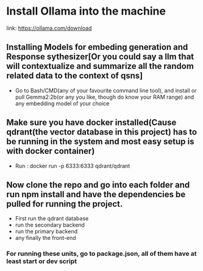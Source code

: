 # Install Ollama into the machine
link: https://ollama.com/download  
## Installing Models for embeding generation and Response sythesizer[Or you could say a llm that will contextualize and summarize all the random related data to the context of qsns]  
- Go to Bash/CMD(any of your favourite command line tool), and install or pull Gemma2:2b(or any you like, though do know your RAM range) and any embedding model of your choice
## Make sure you have docker installed(Cause qdrant(the vector database in this project) has to be running in the system and most easy setup is with docker container)  
- Run : docker run -p 6333:6333 qdrant/qdrant

## Now clone the repo and go into each folder and run npm install and have the dependencies be pulled for running the project.  
- First run the qdrant database
- run the secondary backend
- run the primary backend
- any finally the front-end

### For running these units, go to package.json, all of them have at least start or dev script
